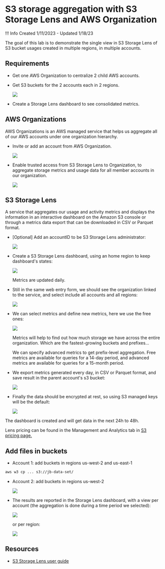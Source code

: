 # S3 storage aggregation with S3 Storage Lens and AWS Organization

!!! Info
    Created 1/11/2023 - Updated 1/18/23


The goal of this lab is to demonstrate the single view in S3 Storage Lens of S3 bucket usages created in multiple regions, in multiple accounts.



## Requirements

* Get one AWS Organization to centralize 2 child AWS accounts.
* Get S3 buckets for the 2 accounts each in 2 regions.

    ![](./diagrams/s3-org-agg.drawio.svg)

* Create a Storage Lens dashboard to see consolidated metrics.

## AWS Organizations

AWS Organizations is an AWS managed service that helps us aggregate all of our AWS accounts under one organization hierarchy.

* Invite or add an account from AWS Organization.

    ![](./images/s3-lens/org-accounts.png)

* Enable trusted access from S3 Storage Lens to Organization, to aggregate storage metrics and usage data for all member accounts in our organization.

    ![](./images/s3-lens/lens-enable-access.png)

## S3 Storage Lens

A service that aggregates our usage and activity metrics and displays the information in an interactive dashboard on the Amazon S3 console or through a metrics data export that can be downloaded in CSV or Parquet format.


* [Optional] Add an accountID to be S3 Storage Lens administrator:

    ![](./images/s3-lens/s3-lens-delegate.png)

* Create a S3 Storage Lens dashboard, using an home region to keep dashboard's states:

    ![](./images/s3-lens/s3-lens-dashboard-1.png)

    Metrics are updated daily.

* Still in the same web entry form, we should see the organization linked to the service, and select include all accounts and all regions:

    ![](./images/s3-lens/s3-lens-dashboard-2.png)

* We can select metrics and define new metrics, here we use the free ones:

    ![](./images/s3-lens/s3-lens-dashboard-3.png)

    Metrics will help to find out how much storage we have across the entire organization. Which are the fastest-growing buckets and prefixes...   

    We can specify advanced metrics to get prefix-level aggregation. Free metrics are available for queries for a 14-day period, and advanced metrics are available for queries for a 15-month period.

* We export metrics generated every day, in CSV or Parquet format, and save result in the parent account's s3 bucket:

    ![](./images/s3-lens/s3-lens-dashboard-4.png)

* Finally the data should be encrypted at rest, so using S3 managed keys will be the default:

    ![](./images/s3-lens/s3-lens-dashboard-5.png)

The dashboard is created and will get data in the next 24h to 48h.

Lens pricing can be found in the Management and Analytics tab in [S3 pricing page.](https://aws.amazon.com/s3/pricing/)

## Add files in buckets

* Account 1: add buckets in regions us-west-2 and us-east-1

```sh
aws w3 cp ... s3://jb-data-set/
```

* Account 2: add buckets in regions us-west-2 

    ![](./images/s3-lens/uploaded-files.png)

* The results are reported in the Storage Lens dashboard, with a view per account (the aggregation is done during a time period we selected):

    ![](./images/s3-lens/lens-per-account.png)

    or per region:

    ![](./images/s3-lens/lens-per-region.png)

## Resources

* [S3 Storage Lens user guide](https://docs.aws.amazon.com/AmazonS3/latest/userguide/storage_lens_basics_metrics_recommendations.html)